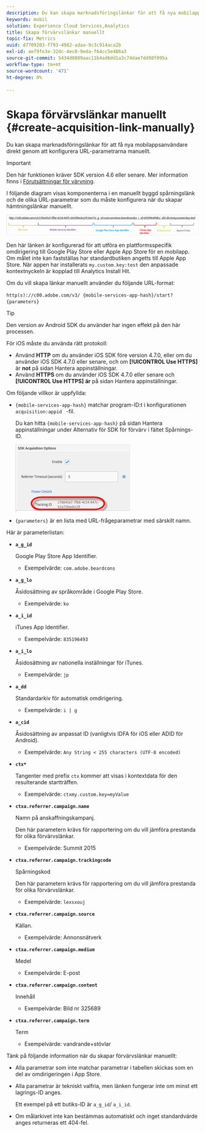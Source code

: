 ```yaml
---
description: Du kan skapa marknadsföringslänkar för att få nya mobilappsanvändare direkt genom att konfigurera URL-parametrarna manuellt.
keywords: mobil
solution: Experience Cloud Services,Analytics
title: Skapa förvärvslänkar manuellt
topic-fix: Metrics
uuid: d7709203-f793-4982-adaa-9c3c914aca2b
exl-id: aef9fe3e-32dc-4ec0-9eda-f64cc5e486a3
source-git-commit: 5434d8809aac11b4ad6dd1a3c74dae7dd98f095a
workflow-type: tm+mt
source-wordcount: '471'
ht-degree: 0%

---
```


# Skapa förvärvslänkar manuellt {#create-acquisition-link-manually}

Du kan skapa marknadsföringslänkar för att få nya mobilappsanvändare direkt genom att konfigurera URL-parametrarna manuellt.

>[!IMPORTANT]
>
>Den här funktionen kräver SDK version 4.6 eller senare. Mer information finns i [Förutsättningar för värvning](/help/using/acquisition-main/c-acquisition-prerequisites.md).

I följande diagram visas komponenterna i en manuellt byggd spårningslänk och de olika URL-parametrar som du måste konfigurera när du skapar hämtningslänkar manuellt.

![](assets/acquisition_url.png)

Den här länken är konfigurerad för att utföra en plattformsspecifik omdirigering till Google Play Store eller Apple App Store för en mobilapp. Om målet inte kan fastställas har standardbutiken angetts till Apple App Store. När appen har installerats `my.custom.key:test` den anpassade kontextnyckeln är kopplad till Analytics Install Hit.

Om du vill skapa länkar manuellt använder du följande URL-format:

`http(s)://c00.adobe.com/v3/ {mobile-services-app-hash}/start? {parameters}`

>[!TIP]
>
>Den version av Android SDK du använder har ingen effekt på den här processen.

För iOS måste du använda rätt protokoll:

* Använd **HTTP** om du använder iOS SDK före version 4.7.0, eller om du använder iOS SDK 4.7.0 eller senare, och om **[!UICONTROL Use HTTPS]** är **not** på sidan Hantera appinställningar.
* Använd **HTTPS** om du använder iOS SDK 4.7.0 eller senare och **[!UICONTROL Use HTTPS]** **är** på sidan Hantera appinställningar.

Om följande villkor är uppfyllda:

* `{mobile-services-app-hash}` matchar program-ID:t i konfigurationen `acquisition:appid ` -fil.

   Du kan hitta `{mobile-services-app-hash}` på sidan Hantera appinställningar under Alternativ för SDK för förvärv i fältet Spårnings-ID.

   ![](assets/tracking-id.png)

* `{parameters}` är en lista med URL-frågeparametrar med särskilt namn.

Här är parameterlistan:

* **`a_g_id`**

   Google Play Store App Identifier.

   * Exempelvärde: `com.adobe.beardcons`

* **`a_g_lo`**

   Åsidosättning av språkområde i Google Play Store.

   * Exempelvärde: `ko`

* **`a_i_id`**

   iTunes App Identifier.

   * Exempelvärde: `835196493`

* **`a_i_lo`**

   Åsidosättning av nationella inställningar för iTunes.

   * Exempelvärde: `jp`

* **`a_dd`**

   Standardarkiv för automatisk omdirigering.

   * Exempelvärde: `i | g`

* **`a_cid`**

   Åsidosättning av anpassat ID (vanligtvis IDFA för iOS eller ADID för Android).

   * Exempelvärde: `Any String < 255 characters (UTF-8 encoded)`

* **`ctx*`**

   Tangenter med prefix `ctx` kommer att visas i kontextdata för den resulterande startträffen.

   * Exempelvärde: `ctxmy.custom.key=myValue`

* **`ctxa.referrer.campaign.name`**

   Namn på anskaffningskampanj.

   Den här parametern krävs för rapportering om du vill jämföra prestanda för olika förvärvslänkar.

   * Exempelvärde: Summit 2015

* **`ctxa.referrer.campaign.trackingcode`**

   Spårningskod

   Den här parametern krävs för rapportering om du vill jämföra prestanda för olika förvärvslänkar.

   * Exempelvärde: `lexsxouj`

* **`ctxa.referrer.campaign.source`**

   Källan.

   * Exempelvärde: Annonsnätverk

* **`ctxa.referrer.campaign.medium`**

   Medel

   * Exempelvärde: E-post

* **`ctxa.referrer.campaign.content`**

   Innehåll

   * Exempelvärde: Bild nr 325689

* **`ctxa.referrer.campaign.term`**

   Term

   * Exempelvärde: vandrande+stövlar


Tänk på följande information när du skapar förvärvslänkar manuellt:

* Alla parametrar som inte matchar parametrar i tabellen skickas som en del av omdirigeringen i App Store.
* Alla parametrar är tekniskt valfria, men länken fungerar inte om minst ett lagrings-ID anges.

   Ett exempel på ett butiks-ID är `a_g_id`/ `a_i_id`.

* Om målarkivet inte kan bestämmas automatiskt och inget standardvärde anges returneras ett 404-fel.
